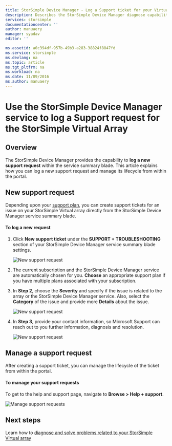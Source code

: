 ```yaml
---
title: StorSimple Device Manager - Log a Support ticket for your Virtual Array | Microsoft Docs
description: Describes the StorSimple Device Manager diagnose capability and explains how to use it to troubleshoot your StorSimple Virtual Array.
services: storsimple
documentationcenter: ''
author: manuaery
manager: syadav
editor: ''

ms.assetid: a0c394df-957b-49b3-a283-38824f8847fd
ms.service: storsimple
ms.devlang: na
ms.topic: article
ms.tgt_pltfrm: na
ms.workload: na
ms.date: 11/09/2016
ms.author: manuaery
---
```

# Use the StorSimple Device Manager service to log a Support request for the StorSimple Virtual Array

## Overview

The StorSimple Device Manager provides the capability to **log a new support request** within the service summary blade. This article explains how you can log a new support request and manage its lifecycle from within the portal.

## New support request

Depending upon your [support plan](https://azure.microsoft.com/support/plans/), you can create support tickets for an issue on your StorSimple Virtual array directly from the StorSimple Device Manager service summary blade.

#### To log a new request

1. Click **New support ticket** under the **SUPPORT + TROUBLESHOOTING** section of your StorSimple Device Manager service summary blade settings.
   
    ![New support request](./media/storsimple-ova-rm-log-support-ticket/log-support-ticket1.png)
2. The current subscription and the StorSimple Device Manager service are automatically chosen for you. **Choose** an appropriate support plan if you have multiple plans associated with your subscription.
3. In **Step 2**, choose the **Severity** and specify if the issue is related to the array or the StorSimple Device Manager service. Also, select the **Category** of the issue and provide more **Details** about the issue.
   
    ![New support request](./media/storsimple-ova-rm-log-support-ticket/log-support-ticket2.png)
4. In **Step 3**, provide your contact information, so Microsoft Support can reach out to you further information, diagnosis and resolution.
   
    ![New support request](./media/storsimple-ova-rm-log-support-ticket/log-support-ticket3.png)

## Manage a support request

After creating a support ticket, you can manage the lifecycle of the ticket from within the portal.

#### To manage your support requests

To get to the help and support page, navigate to **Browse > Help + support**.

![Manage support requests](./media/storsimple-ova-rm-log-support-ticket/manage-support-tickets.png)

## Next steps

Learn how to [diagnose and solve problems related to your StorSimple Virtual array](storsimple-ova-rm-diagnose-problems.md)

